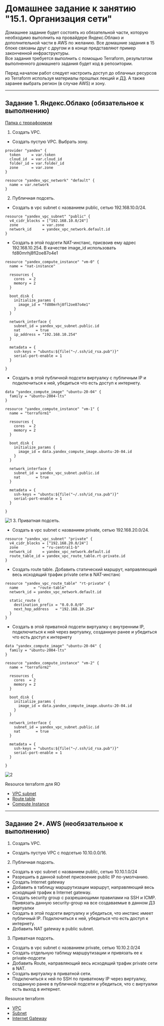 # Домашнее задание к занятию "15.1. Организация сети"

Домашнее задание будет состоять из обязательной части, которую необходимо выполнить на провайдере Яндекс.Облако и дополнительной части в AWS по желанию. Все домашние задания в 15 блоке связаны друг с другом и в конце представляют пример законченной инфраструктуры.  
Все задания требуется выполнить с помощью Terraform, результатом выполненного домашнего задания будет код в репозитории. 

Перед началом работ следует настроить доступ до облачных ресурсов из Terraform используя материалы прошлых лекций и [ДЗ](https://github.com/netology-code/virt-homeworks/tree/master/07-terraform-02-syntax ). А также заранее выбрать регион (в случае AWS) и зону.

---
## Задание 1. Яндекс.Облако (обязательное к выполнению)

[Папка с терраформом](https://github.com/ps-iria/clokub-homeworks/tree/main/terraform)

1. Создать VPC.
- Создать пустую VPC. Выбрать зону.

```
provider "yandex" {
  token     = var.token
  cloud_id  = var.cloud_id
  folder_id = var.folder_id
  zone      = var.zone
}

resource "yandex_vpc_network" "default" {
  name = var.network
}
```

2. Публичная подсеть.
- Создать в vpc subnet с названием public, сетью 192.168.10.0/24.
```
resource "yandex_vpc_subnet" "public" {
  v4_cidr_blocks = ["192.168.10.0/24"]
  zone           = var.zone
  network_id     = yandex_vpc_network.default.id
}
```
- Создать в этой подсети NAT-инстанс, присвоив ему адрес 192.168.10.254. В качестве image_id использовать fd80mrhj8fl2oe87o4e1
```
resource "yandex_compute_instance" "vm-0" {
  name = "nat-instance"

  resources {
    cores  = 2
    memory = 2
  }

  boot_disk {
    initialize_params {
      image_id = "fd80mrhj8fl2oe87o4e1"
    }
  }

  network_interface {
    subnet_id = yandex_vpc_subnet.public.id
    nat       = true
    ip_address = "192.168.10.254"
  }

  metadata = {
    ssh-keys = "ubuntu:${file("~/.ssh/id_rsa.pub")}"
    serial-port-enable = 1
  }

}
```
- Создать в этой публичной подсети виртуалку с публичным IP и подключиться к ней, убедиться что есть доступ к интернету.
```
data "yandex_compute_image" "ubuntu-20-04" {
  family = "ubuntu-2004-lts"
}

resource "yandex_compute_instance" "vm-1" {
  name = "terraform1"

  resources {
    cores  = 2
    memory = 2
  }

  boot_disk {
    initialize_params {
      image_id = data.yandex_compute_image.ubuntu-20-04.id
    }
  }

  network_interface {
    subnet_id = yandex_vpc_subnet.public.id
    nat       = true
  }

  metadata = {
    ssh-keys = "ubuntu:${file("~/.ssh/id_rsa.pub")}"
    serial-port-enable = 1
  }

}
```
![1](/terraform/img/1.png)
3. Приватная подсеть.
- Создать в vpc subnet с названием private, сетью 192.168.20.0/24.
```
resource "yandex_vpc_subnet" "private" {
  v4_cidr_blocks = ["192.168.20.0/24"]
  zone           = "ru-central1-b"
  network_id     = yandex_vpc_network.default.id
  route_table_id = yandex_vpc_route_table.rt-private.id
}
```
- Создать route table. Добавить статический маршрут, направляющий весь исходящий трафик private сети в NAT-инстанс
```
resource "yandex_vpc_route_table" "rt-private" {
  name       = "route-table"
  network_id = yandex_vpc_network.default.id

  static_route {
    destination_prefix = "0.0.0.0/0"
    next_hop_address   = "192.168.10.254"
  }
}
```
- Создать в этой приватной подсети виртуалку с внутренним IP, подключиться к ней через виртуалку, созданную ранее и убедиться что есть доступ к интернету
```
data "yandex_compute_image" "ubuntu-20-04" {
  family = "ubuntu-2004-lts"
}

resource "yandex_compute_instance" "vm-2" {
  name = "terraform2"

  resources {
    cores  = 2
    memory = 2
  }

  boot_disk {
    initialize_params {
      image_id = data.yandex_compute_image.ubuntu-20-04.id
    }
  }

  network_interface {
    subnet_id = yandex_vpc_subnet.public.id
    nat       = true
  }

  metadata = {
    ssh-keys = "ubuntu:${file("~/.ssh/id_rsa.pub")}"
    serial-port-enable = 1
  }

}
```
![2](/terraform/img/2.png)

Resource terraform для ЯО
- [VPC subnet](https://registry.terraform.io/providers/yandex-cloud/yandex/latest/docs/resources/vpc_subnet)
- [Route table](https://registry.terraform.io/providers/yandex-cloud/yandex/latest/docs/resources/vpc_route_table)
- [Compute Instance](https://registry.terraform.io/providers/yandex-cloud/yandex/latest/docs/resources/compute_instance)
---
## Задание 2*. AWS (необязательное к выполнению)

1. Создать VPC.
- Cоздать пустую VPC с подсетью 10.10.0.0/16.
2. Публичная подсеть.
- Создать в vpc subnet с названием public, сетью 10.10.1.0/24
- Разрешить в данной subnet присвоение public IP по-умолчанию. 
- Создать Internet gateway 
- Добавить в таблицу маршрутизации маршрут, направляющий весь исходящий трафик в Internet gateway.
- Создать security group с разрешающими правилами на SSH и ICMP. Привязать данную security-group на все создаваемые в данном ДЗ виртуалки
- Создать в этой подсети виртуалку и убедиться, что инстанс имеет публичный IP. Подключиться к ней, убедиться что есть доступ к интернету.
- Добавить NAT gateway в public subnet.
3. Приватная подсеть.
- Создать в vpc subnet с названием private, сетью 10.10.2.0/24
- Создать отдельную таблицу маршрутизации и привязать ее к private-подсети
- Добавить Route, направляющий весь исходящий трафик private сети в NAT.
- Создать виртуалку в приватной сети.
- Подключиться к ней по SSH по приватному IP через виртуалку, созданную ранее в публичной подсети и убедиться, что с виртуалки есть выход в интернет.

Resource terraform
- [VPC](https://registry.terraform.io/providers/hashicorp/aws/latest/docs/resources/vpc)
- [Subnet](https://registry.terraform.io/providers/hashicorp/aws/latest/docs/resources/subnet)
- [Internet Gateway](https://registry.terraform.io/providers/hashicorp/aws/latest/docs/resources/internet_gateway)